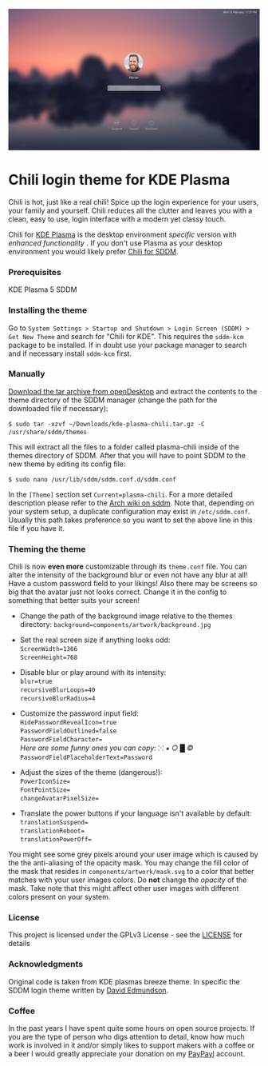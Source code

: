 ![Screenshot of the theme](preview.png "Preview")

# Chili login theme for KDE Plasma

Chili is hot, just like a real chili! Spice up the login experience for your users, your family and yourself. Chili reduces all the clutter and leaves you with a clean, easy to use, login interface with a modern yet classy touch.

Chili for [KDE Plasma](https://www.kde.org/plasma-desktop) is the desktop environment *specific* version with *enhanced functionality* . If you don't use Plasma as your desktop environment you would likely prefer [Chili for SDDM](https://github.com/MarianArlt/sddm-chili).

### Prerequisites

KDE Plasma 5
SDDM

### Installing the theme

Go to `System Settings > Startup and Shutdown > Login Screen (SDDM) > Get New Theme` and search for "Chili for KDE".
This requires the `sddm-kcm` package to be installed. If in doubt use your package manager to search and if necessary install `sddm-kcm` first.

### Manually

[Download the tar archive from openDesktop](https://www.opendesktop.org/p/1214121) and extract the contents to the theme directory of the SDDM manager (change the path for the downloaded file if necessary):
```
$ sudo tar -xzvf ~/Downloads/kde-plasma-chili.tar.gz -C /usr/share/sddm/themes
```
This will extract all the files to a folder called plasma-chili inside of the themes directory of SDDM. After that you will have to point SDDM to the new theme by editing its config file:
```
$ sudo nano /usr/lib/sddm/sddm.conf.d/sddm.conf
```
In the `[Theme]` section set `Current=plasma-chili`. For a more detailed description please refer to the [Arch wiki on sddm](https://wiki.archlinux.org/index.php/SDDM). Note that, depending on your system setup, a duplicate configuration may exist in `/etc/sddm.conf`. Usually this path takes preference so you want to set the above line in this file if you have it.

### Theming the theme

Chili is now **even more** customizable through its `theme.conf` file. You can alter the intensity of the background blur or even not have any blur at all! Have a custom password field to your likings! Also there may be screens so big that the avatar just not looks correct. Change it in the config to something that better suits your screen!

  * Change the path of the background image relative to the themes directory:
  `background=components/artwork/background.jpg`

  * Set the real screen size if anything looks odd:  
  `ScreenWidth=1366`  
  `ScreenHeight=768`  

  * Disable blur or play around with its intensity:  
  `blur=true`  
  `recursiveBlurLoops=40`  
  `recursiveBlurRadius=4`  

  * Customize the password input field:  
  `HidePasswordRevealIcon=true`  
  `PasswordFieldOutlined=false`  
  `PasswordFieldCharacter=`  
  *Here are some funny ones you can copy: ⁙ ⁕ ○ █ ©*   
  `PasswordFieldPlaceholderText=Password`  

  * Adjust the sizes of the theme (dangerous!):  
  `PowerIconSize=`  
  `FontPointSize=`  
  `changeAvatarPixelSize=`  

  * Translate the power buttons if your language isn't available by default:  
  `translationSuspend=`  
  `translationReboot=`  
  `translationPowerOff=`  

You might see some grey pixels around your user image which is caused by the the anti-aliasing of the opacity mask. You may change the fill color of the mask that resides in `components/artwork/mask.svg` to a color that better matches with your user images colors. Do **not** change the *opacity* of the mask. Take note that this might affect other user images with different colors present on your system.

### License

This project is licensed under the GPLv3 License - see the [LICENSE](LICENSE.md) for details

### Acknowledgments

Original code is taken from KDE plasmas breeze theme. In specific the SDDM login theme written by [David Edmundson](davidedmundson@kde.org).

### Coffee
In the past years I have spent quite some hours on open source projects. If you are the type of person who digs attention to detail, know how much work is involved in it and/or simply likes to support makers with a coffee or a beer I would greatly appreciate your donation on my [PayPayl](https://www.paypal.me/marianarlt) account.
